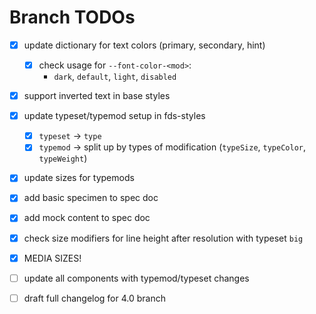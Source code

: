 # Branch TODOs

- [x] update dictionary for text colors (primary, secondary, hint)
    - [x] check usage for `--font-color-<mod>`:
      - `dark`, `default`, `light`, `disabled`

- [x] support inverted text in base styles

- [x] update typeset/typemod setup in fds-styles
    - [x] `typeset` -> `type`
    - [x] `typemod` -> split up by types of modification (`typeSize`, `typeColor`, `typeWeight`)

- [x] update sizes for typemods

- [x] add basic specimen to spec doc

- [x] add mock content to spec doc

- [x] check size modifiers for line height after resolution with typeset `big`

- [x] MEDIA SIZES!

- [ ] update all components with typemod/typeset changes

- [ ] draft full changelog for 4.0 branch

